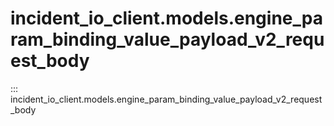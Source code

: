 # incident_io_client.models.engine_param_binding_value_payload_v2_request_body

::: incident_io_client.models.engine_param_binding_value_payload_v2_request_body